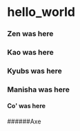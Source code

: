 # hello_world

### Zen was here

### Kao was here

### Kyubs was here

### Manisha was here

#### Co' was here
######Axe
